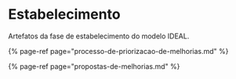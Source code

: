 # Estabelecimento

Artefatos da fase de estabelecimento do modelo IDEAL.

{% page-ref page="processo-de-priorizacao-de-melhorias.md" %}

{% page-ref page="propostas-de-melhorias.md" %}



